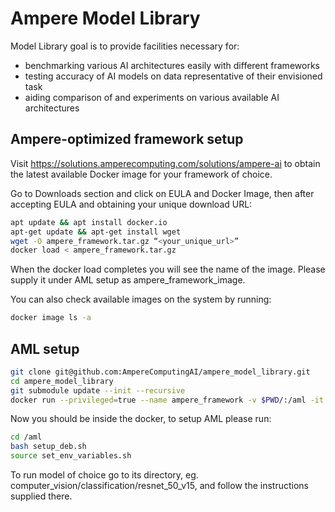 # Ampere Model Library
Model Library goal is to provide facilities necessary for:
- benchmarking various AI architectures easily with different frameworks 
- testing accuracy of AI models on data representative of their envisioned task
- aiding comparison of and experiments on various available AI architectures

## Ampere-optimized framework setup

Visit https://solutions.amperecomputing.com/solutions/ampere-ai to obtain the latest available Docker image for your framework of choice.

Go to Downloads section and click on EULA and Docker Image, then after accepting EULA and obtaining your unique download URL:

```bash
apt update && apt install docker.io
apt-get update && apt-get install wget
wget -O ampere_framework.tar.gz “<your_unique_url>”
docker load < ampere_framework.tar.gz
```

When the docker load completes you will see the name of the image. Please supply it under AML setup as ampere_framework_image. 

You can also check available images on the system by running:

```bash
docker image ls -a
```

## AML setup

```bash
git clone git@github.com:AmpereComputingAI/ampere_model_library.git
cd ampere_model_library
git submodule update --init --recursive
docker run --privileged=true --name ampere_framework -v $PWD/:/aml -it ampere_framework_image
```

Now you should be inside the docker, to setup AML please run:

```bash
cd /aml
bash setup_deb.sh
source set_env_variables.sh
```

To run model of choice go to its directory, eg. computer_vision/classification/resnet_50_v15, and follow the instructions supplied there.
